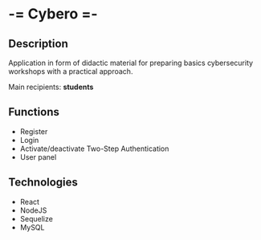 # -= Cybero =-

## Description

Application in form of didactic material for preparing basics cybersecurity workshops with a practical approach.

Main recipients: **students**

## Functions

- Register
- Login
- Activate/deactivate Two-Step Authentication
- User panel

## Technologies

- React
- NodeJS
- Sequelize
- MySQL
